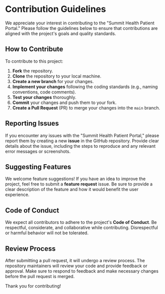 # Contribution Guidelines

We appreciate your interest in contributing to the "Summit Health Patient Portal." Please follow the guidelines below to ensure that contributions are aligned with the project's goals and quality standards.

## How to Contribute

To contribute to this project:

1. **Fork** the repository.
2. **Clone** the repository to your local machine.
3. **Create a new branch** for your changes.
4. **Implement your changes** following the coding standards (e.g., naming conventions, code comments).
5. **Test your changes** thoroughly.
6. **Commit** your changes and push them to your fork.
7. **Create a Pull Request** (PR) to merge your changes into the `main` branch.

## Reporting Issues

If you encounter any issues with the "Summit Health Patient Portal," please report them by creating a new **issue** in the GitHub repository. Provide clear details about the issue, including the steps to reproduce and any relevant error messages or screenshots.

## Suggesting Features

We welcome feature suggestions! If you have an idea to improve the project, feel free to submit a **feature request** issue. Be sure to provide a clear description of the feature and how it would benefit the user experience.

## Code of Conduct

We expect all contributors to adhere to the project's **Code of Conduct**. Be respectful, considerate, and collaborative while contributing. Disrespectful or harmful behavior will not be tolerated.

## Review Process

After submitting a pull request, it will undergo a review process. The repository maintainers will review your code and provide feedback or approval. Make sure to respond to feedback and make necessary changes before the pull request is merged.

Thank you for contributing!
